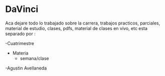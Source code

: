 # DaVinci

Aca dejare todo lo trabajado sobre la carrera, trabajos practicos, parciales, material de estudio, clases, pdfs, material de clases en vivo, etc 
esta separado por :

-Cuatrimestre 
  - Materia
    - semana/clase
      

-Agustin Avellaneda
